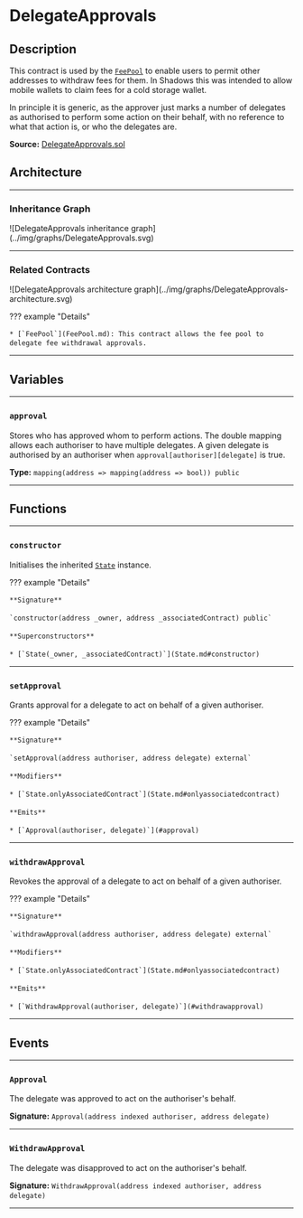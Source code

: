 # DelegateApprovals

## Description

This contract is used by the [`FeePool`](FeePool.md) to enable users to permit other addresses to withdraw fees for them. In Shadows this was intended to allow mobile wallets to claim fees for a cold storage wallet.

In principle it is generic, as the approver just marks a number of delegates as authorised to perform some action on their behalf, with no reference to what that action is, or who the delegates are.

**Source:** [DelegateApprovals.sol](https://github.com/Shadowsio/shadows/blob/master/contracts/DelegateApprovals.sol)

## Architecture

---

### Inheritance Graph

<centered-image>
    ![DelegateApprovals inheritance graph](../img/graphs/DelegateApprovals.svg)
</centered-image>

---

### Related Contracts

<centered-image>
    ![DelegateApprovals architecture graph](../img/graphs/DelegateApprovals-architecture.svg)
</centered-image>

??? example "Details"

    * [`FeePool`](FeePool.md): This contract allows the fee pool to delegate fee withdrawal approvals.

---

## Variables

---

### `approval`

Stores who has approved whom to perform actions. The double mapping allows each authoriser to have multiple delegates. A given delegate is authorised by an authoriser when `approval[authoriser][delegate]` is true.

**Type:** `mapping(address => mapping(address => bool)) public`

---

## Functions

---

### `constructor`

Initialises the inherited [`State`](State.md) instance.

??? example "Details"

    **Signature**

    `constructor(address _owner, address _associatedContract) public`

    **Superconstructors**

    * [`State(_owner, _associatedContract)`](State.md#constructor)

---

### `setApproval`

Grants approval for a delegate to act on behalf of a given authoriser.

??? example "Details"

    **Signature**

    `setApproval(address authoriser, address delegate) external`

    **Modifiers**

    * [`State.onlyAssociatedContract`](State.md#onlyassociatedcontract)

    **Emits**

    * [`Approval(authoriser, delegate)`](#approval)

---

### `withdrawApproval`

Revokes the approval of a delegate to act on behalf of a given authoriser.

??? example "Details"

    **Signature**

    `withdrawApproval(address authoriser, address delegate) external`

    **Modifiers**

    * [`State.onlyAssociatedContract`](State.md#onlyassociatedcontract)

    **Emits**

    * [`WithdrawApproval(authoriser, delegate)`](#withdrawapproval)

---

## Events

---

### `Approval`

The delegate was approved to act on the authoriser's behalf.

**Signature:** `Approval(address indexed authoriser, address delegate)`

---

### `WithdrawApproval`

The delegate was disapproved to act on the authoriser's behalf.

**Signature:** `WithdrawApproval(address indexed authoriser, address delegate)`

---
